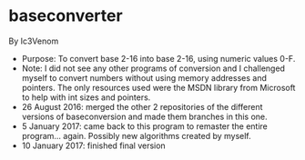 # baseconverter
By Ic3Venom
- Purpose: To convert base 2-16 into base 2-16, using numeric values 0-F.
- Note: I did not see any other programs of conversion and I challenged myself to
    convert numbers without using memory addresses and pointers. The only
    resources used were the MSDN library from Microsoft to help with int sizes
    and pointers.
- 26 August 2016: merged the other 2 repositories of the different versions of baseconversion and made them branches in this one.
- 5  January 2017: came back to this program to remaster the entire program... again. Possibly new algorithms created by myself.
- 10 January 2017: finished final version
